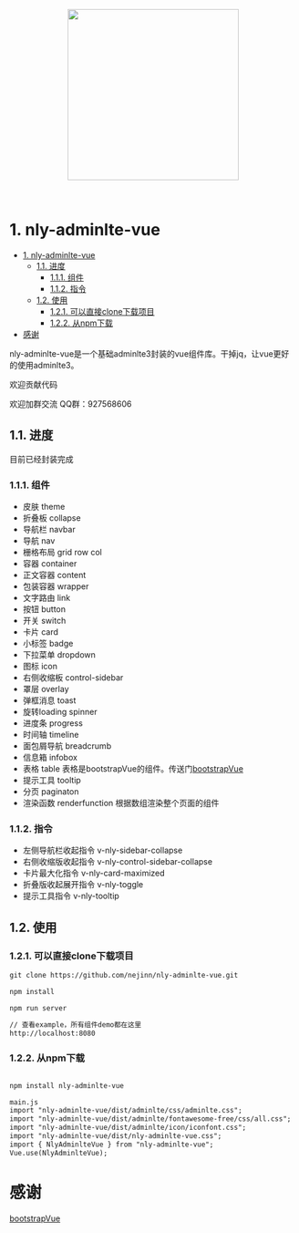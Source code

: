 <p align="center">
  <a href="https://github.com/nejinn/nly-adminlte-vue">
    <img src="https://github.com/nejinn/nly-adminlte-vue/blob/master/static/NLYREADME.png" width="300">
  </a>
</p>
<br>

# 1. nly-adminlte-vue
<!-- TOC -->

- [1. nly-adminlte-vue](#1-nly-adminlte-vue)
  - [1.1. 进度](#11-进度)
    - [1.1.1. 组件](#111-组件)
    - [1.1.2. 指令](#112-指令)
  - [1.2. 使用](#12-使用)
    - [1.2.1. 可以直接clone下载项目](#121-可以直接clone下载项目)
    - [1.2.2. 从npm下载](#122-从npm下载)
- [感谢](#感谢)

<!-- /TOC -->

nly-adminlte-vue是一个基础adminlte3封装的vue组件库。干掉jq，让vue更好的使用adminlte3。

欢迎贡献代码

欢迎加群交流 QQ群：927568606

## 1.1. 进度

目前已经封装完成

### 1.1.1. 组件

* 皮肤  theme
* 折叠板 collapse
* 导航栏 navbar
* 导航 nav
* 栅格布局 grid row col
* 容器 container
* 正文容器 content
* 包装容器 wrapper
* 文字路由 link
* 按钮 button
* 开关 switch
* 卡片 card
* 小标签 badge
* 下拉菜单 dropdown
* 图标 icon
* 右侧收缩板 control-sidebar
* 罩层 overlay
* 弹框消息 toast
* 旋转loading spinner
* 进度条 progress
* 时间轴 timeline
* 面包屑导航 breadcrumb
* 信息箱 infobox
* 表格 table 表格是bootstrapVue的组件。传送门[bootstrapVue](https://bootstrap-vue.js.org)
* 提示工具 tooltip
* 分页 paginaton
* 渲染函数 renderfunction 根据数组渲染整个页面的组件

### 1.1.2. 指令

* 左侧导航栏收起指令 v-nly-sidebar-collapse
* 右侧收缩版收起指令 v-nly-control-sidebar-collapse
* 卡片最大化指令 v-nly-card-maximized
* 折叠版收起展开指令 v-nly-toggle
* 提示工具指令 v-nly-tooltip

## 1.2. 使用

### 1.2.1. 可以直接clone下载项目

```html
git clone https://github.com/nejinn/nly-adminlte-vue.git

npm install 

npm run server

// 查看example，所有组件demo都在这里
http://localhost:8080
```

### 1.2.2. 从npm下载

```html

npm install nly-adminlte-vue

main.js
import "nly-adminlte-vue/dist/adminlte/css/adminlte.css";
import "nly-adminlte-vue/dist/adminlte/fontawesome-free/css/all.css";
import "nly-adminlte-vue/dist/adminlte/icon/iconfont.css";
import "nly-adminlte-vue/dist/nly-adminlte-vue.css";
import { NlyAdminlteVue } from "nly-adminlte-vue";
Vue.use(NlyAdminlteVue);
```

# 感谢

[bootstrapVue](https://bootstrap-vue.js.org)